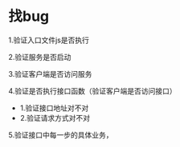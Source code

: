 # 找bug
1.验证入口文件js是否执行

2.验证服务是否启动

3.验证客户端是否访问服务

4.验证是否执行接口函数（验证客户端是否访问接口）
- 1.验证接口地址对不对
- 2.验证请求方式对不对

5.验证接口中每一步的具体业务，